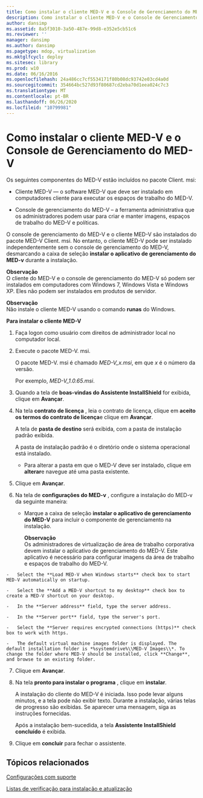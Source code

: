 ```yaml
---
title: Como instalar o cliente MED-V e o Console de Gerenciamento do MED-V
description: Como instalar o cliente MED-V e o Console de Gerenciamento do MED-V
author: dansimp
ms.assetid: 8a5f3010-3a50-487e-99d8-e352e5cb51c6
ms.reviewer: ''
manager: dansimp
ms.author: dansimp
ms.pagetype: mdop, virtualization
ms.mktglfcycl: deploy
ms.sitesec: library
ms.prod: w10
ms.date: 06/16/2016
ms.openlocfilehash: 24a486cc7cf5534171f80b08dc93742e03cd4a0d
ms.sourcegitcommit: 354664bc527d93f80687cd2eba70d1eea024c7c3
ms.translationtype: MT
ms.contentlocale: pt-BR
ms.lasthandoff: 06/26/2020
ms.locfileid: "10799981"
---
```

# Como instalar o cliente MED-V e o Console de Gerenciamento do MED-V


Os seguintes componentes do MED-V estão incluídos no pacote Client. msi:

-   Cliente MED-V — o software MED-V que deve ser instalado em computadores cliente para executar os espaços de trabalho do MED-V.

-   Console de gerenciamento do MED-V – a ferramenta administrativa que os administradores podem usar para criar e manter imagens, espaços de trabalho do MED-V e políticas.

O console de gerenciamento do MED-V e o cliente MED-V são instalados do pacote MED-V Client. msi. No entanto, o cliente MED-V pode ser instalado independentemente sem o console de gerenciamento do MED-V, desmarcando a caixa de seleção **instalar o aplicativo de gerenciamento do MED-v** durante a instalação.

**Observação**  
O cliente do MED-V e o console de gerenciamento do MED-V só podem ser instalados em computadores com Windows 7, Windows Vista e Windows XP. Eles não podem ser instalados em produtos de servidor.



**Observação**  
Não instale o cliente MED-V usando o comando **runas** do Windows.



**Para instalar o cliente MED-V**

1.  Faça logon como usuário com direitos de administrador local no computador local.

2.  Execute o pacote MED-V. msi.

    O pacote MED-V. msi é chamado *MED-V\_x.msi*, em que *x* é o número da versão.

    Por exemplo, *MED-V\_1.0.65.msi*.

3.  Quando a tela de **boas-vindas do Assistente InstallShield** for exibida, clique em **Avançar**.

4.  Na tela **contrato de licença** , leia o contrato de licença, clique em **aceito os termos do contrato de licença**e clique em **Avançar**.

    A tela de **pasta de destino** será exibida, com a pasta de instalação padrão exibida.

    A pasta de instalação padrão é o diretório onde o sistema operacional está instalado.

    -   Para alterar a pasta em que o MED-V deve ser instalado, clique em **alterar**e navegue até uma pasta existente.

5.  Clique em **Avançar**.

6.  Na tela de **configurações do MED-v** , configure a instalação do MED-v da seguinte maneira:

    -   Marque a caixa de seleção **instalar o aplicativo de gerenciamento do MED-V** para incluir o componente de gerenciamento na instalação.

        **Observação**  
        Os administradores de virtualização de área de trabalho corporativa devem instalar o aplicativo de gerenciamento do MED-V. Este aplicativo é necessário para configurar imagens da área de trabalho e espaços de trabalho do MED-V.



~~~
-   Select the **Load MED-V when Windows starts** check box to start MED-V automatically on startup.

-   Select the **Add a MED-V shortcut to my desktop** check box to create a MED-V shortcut on your desktop.

-   In the **Server address** field, type the server address.

-   In the **Server port** field, type the server's port.

-   Select the **Server requires encrypted connections (https)** check box to work with https.

-   The default virtual machine images folder is displayed. The default installation folder is *%systemdrive%\\MED-V Images\\*. To change the folder where MED-V should be installed, click **Change**, and browse to an existing folder.
~~~

7. Clique em **Avançar**.

8. Na tela **pronto para instalar o programa** , clique em **instalar**.

   A instalação do cliente do MED-V é iniciada. Isso pode levar alguns minutos, e a tela pode não exibir texto. Durante a instalação, várias telas de progresso são exibidas. Se aparecer uma mensagem, siga as instruções fornecidas.

   Após a instalação bem-sucedida, a tela **Assistente InstallShield concluído** é exibida.

9. Clique em **concluir** para fechar o assistente.

## Tópicos relacionados


[Configurações com suporte](supported-configurationsmedv-orientation.md)

[Listas de verificação para instalação e atualização](installation-and-upgrade-checklists.md)









